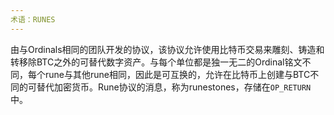 ```yaml
---
术语：RUNES
---
```


由与Ordinals相同的团队开发的协议，该协议允许使用比特币交易来雕刻、铸造和转移除BTC之外的可替代数字资产。与每个单位都是独一无二的Ordinal铭文不同，每个rune与其他rune相同，因此是可互换的，允许在比特币上创建与BTC不同的可替代加密货币。Rune协议的消息，称为runestones，存储在`OP_RETURN`中。